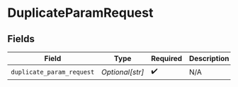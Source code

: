 # DuplicateParamRequest


## Fields

| Field                     | Type                      | Required                  | Description               |
| ------------------------- | ------------------------- | ------------------------- | ------------------------- |
| `duplicate_param_request` | *Optional[str]*           | :heavy_check_mark:        | N/A                       |